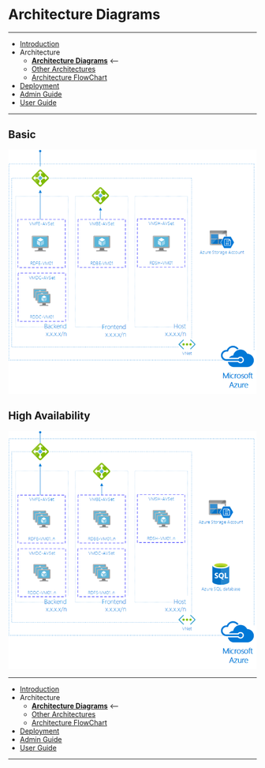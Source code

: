 # Architecture Diagrams
---
* [Introduction](/README.md)
* Architecture
    * **[Architecture Diagrams](./ArchitectureDiagram.md)** <--
    * [Other Architectures](./OtherArchitectures.md)
    * [Architecture FlowChart](./RDSFlowChart.md)
* [Deployment](./Deployment-basic.md)
* [Admin Guide](./RemoteAppSessionHost.md)
* [User Guide](./UserAccess.md)
---

## Basic
![RDS basic architecture](./images/Architecture%20basic.png)
## High Availability
![RDS High availabity architecture](./images/Architecture%20HA.png)

---
* [Introduction](/README.md)
* Architecture
    * **[Architecture Diagrams](./ArchitectureDiagram.md)** <--
    * [Other Architectures](./OtherArchitectures.md)
    * [Architecture FlowChart](./RDSFlowChart.md)
* [Deployment](./Deployment-basic.md)
* [Admin Guide](./RemoteAppSessionHost.md)
* [User Guide](./UserAccess.md)
---